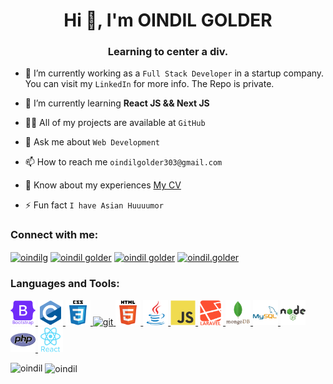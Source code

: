 <h1 align="center">Hi 👋, I'm OINDIL GOLDER</h1>
<h3 align="center">Learning to center a div.</h3>

- 🔭 I’m currently working as a ```Full Stack Developer``` in a startup company. You can visit my ```LinkedIn``` for more info. The Repo is private.

- 🌱 I’m currently learning **React JS && Next JS**

- 👨‍💻 All of my projects are available at ```GitHub```

- 💬 Ask me about ```Web Development```

- 📫 How to reach me ```oindilgolder303@gmail.com```

- 📄 Know about my experiences [My CV]([https://drive.google.com/file/d/1tXUUVDyQlBeTWE04mJbXBjftR5PASdmw/view?usp=drive_link](https://docs.google.com/document/d/1Ng3K1p5S-FM3AF5cngoX5x0GCiuV253yd41N2WRiqGs/edit?usp=drive_link))

- ⚡ Fun fact ```I have Asian Huuuumor```

<h3 align="left">Connect with me:</h3>
<p align="left">
<a href="https://twitter.com/oindilg" target="blank"><img align="center" src="https://raw.githubusercontent.com/rahuldkjain/github-profile-readme-generator/master/src/images/icons/Social/twitter.svg" alt="oindilg" height="30" width="40" /></a>
<a href="https://www.linkedin.com/in/oindil-golder" target="blank"><img align="center" src="https://raw.githubusercontent.com/rahuldkjain/github-profile-readme-generator/master/src/images/icons/Social/linked-in-alt.svg" alt="oindil golder" height="30" width="40" /></a>
<a href="https://www.facebook.com/profile.php?id=61555715216087" target="blank"><img align="center" src="https://raw.githubusercontent.com/rahuldkjain/github-profile-readme-generator/master/src/images/icons/Social/facebook.svg" alt="oindil golder" height="30" width="40" /></a>
<a href="https://instagram.com/oindil.golder" target="blank"><img align="center" src="https://raw.githubusercontent.com/rahuldkjain/github-profile-readme-generator/master/src/images/icons/Social/instagram.svg" alt="oindil.golder" height="30" width="40" /></a>
</p>

<h3 align="left">Languages and Tools:</h3>
<p align="left"> <a href="https://getbootstrap.com" target="_blank" rel="noreferrer"> <img src="https://raw.githubusercontent.com/devicons/devicon/master/icons/bootstrap/bootstrap-plain-wordmark.svg" alt="bootstrap" width="40" height="40"/> </a> <a href="https://www.cprogramming.com/" target="_blank" rel="noreferrer"> <img src="https://raw.githubusercontent.com/devicons/devicon/master/icons/c/c-original.svg" alt="c" width="40" height="40"/> </a> <a href="https://www.w3schools.com/css/" target="_blank" rel="noreferrer"> <img src="https://raw.githubusercontent.com/devicons/devicon/master/icons/css3/css3-original-wordmark.svg" alt="css3" width="40" height="40"/> </a> <a href="https://git-scm.com/" target="_blank" rel="noreferrer"> <img src="https://www.vectorlogo.zone/logos/git-scm/git-scm-icon.svg" alt="git" width="40" height="40"/> </a> <a href="https://www.w3.org/html/" target="_blank" rel="noreferrer"> <img src="https://raw.githubusercontent.com/devicons/devicon/master/icons/html5/html5-original-wordmark.svg" alt="html5" width="40" height="40"/> </a> <a href="https://www.java.com" target="_blank" rel="noreferrer"> <img src="https://raw.githubusercontent.com/devicons/devicon/master/icons/java/java-original.svg" alt="java" width="40" height="40"/> </a> <a href="https://developer.mozilla.org/en-US/docs/Web/JavaScript" target="_blank" rel="noreferrer"> <img src="https://raw.githubusercontent.com/devicons/devicon/master/icons/javascript/javascript-original.svg" alt="javascript" width="40" height="40"/> </a> <a href="https://laravel.com/" target="_blank" rel="noreferrer"> <img src="https://raw.githubusercontent.com/devicons/devicon/master/icons/laravel/laravel-plain-wordmark.svg" alt="laravel" width="40" height="40"/> </a> <a href="https://www.mongodb.com/" target="_blank" rel="noreferrer"> <img src="https://raw.githubusercontent.com/devicons/devicon/master/icons/mongodb/mongodb-original-wordmark.svg" alt="mongodb" width="40" height="40"/> </a> <a href="https://www.mysql.com/" target="_blank" rel="noreferrer"> <img src="https://raw.githubusercontent.com/devicons/devicon/master/icons/mysql/mysql-original-wordmark.svg" alt="mysql" width="40" height="40"/> </a> <a href="https://nodejs.org" target="_blank" rel="noreferrer"> <img src="https://raw.githubusercontent.com/devicons/devicon/master/icons/nodejs/nodejs-original-wordmark.svg" alt="nodejs" width="40" height="40"/> </a> <a href="https://www.php.net" target="_blank" rel="noreferrer"> <img src="https://raw.githubusercontent.com/devicons/devicon/master/icons/php/php-original.svg" alt="php" width="40" height="40"/> </a> <a href="https://reactjs.org/" target="_blank" rel="noreferrer"> <img src="https://raw.githubusercontent.com/devicons/devicon/master/icons/react/react-original-wordmark.svg" alt="react" width="40" height="40"/> </a> </p>

<p><img align="left" src="https://github-readme-stats.vercel.app/api/top-langs?username=oindil&show_icons=true&locale=en&layout=compact" alt="oindil" /></p>

<p>&nbsp;<img align="center" src="https://github-readme-stats.vercel.app/api?username=oindil&show_icons=true&locale=en" alt="oindil" /></p>
